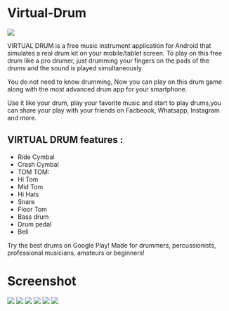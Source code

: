 # Virtual-Drum
![](https://github.com/bajjajjrajjesh/Virtual-Drum/blob/master/ScreenShort/unnamed.webp)

VIRTUAL DRUM is a free music instrument application for Android that simulates a real drum kit on your mobile/tablet screen.
To play on this free drum like a pro drumer, just drumming your fingers on the pads of the drums and the sound is played simultaneously.

You do not need to know drumming, Now you can play on this drum game along with the most advanced drum app for your smartphone.

Use it like your drum, play your favorite music and start to play drums,you can share your play with your friends on Facbeook, Whatsapp, Instagram and more.

## VIRTUAL DRUM features : 
- Ride Cymbal
- Crash Cymbal
- TOM TOM:
- Hi Tom
- Mid Tom
- Hi Hats
- Snare
- Floor Tom
- Bass drum
- Drum pedal
- Bell 

Try the best drums on Google Play! 
Made for drummers, percussionists, professional musicians, amateurs or beginners!

# Screenshot
![](https://github.com/bajjajjrajjesh/Virtual-Drum/blob/master/ScreenShort/unnamed%20(1).webp)
![](https://github.com/bajjajjrajjesh/Virtual-Drum/blob/master/ScreenShort/unnamed%20(2).webp)
![](https://github.com/bajjajjrajjesh/Virtual-Drum/blob/master/ScreenShort/unnamed%20(3).webp)
![](https://github.com/bajjajjrajjesh/Virtual-Drum/blob/master/ScreenShort/unnamed%20(4).webp)
![](https://github.com/bajjajjrajjesh/Virtual-Drum/blob/master/ScreenShort/unnamed%20(5).webp)
![](https://github.com/bajjajjrajjesh/Virtual-Drum/blob/master/ScreenShort/unnamed%20(6).webp)
